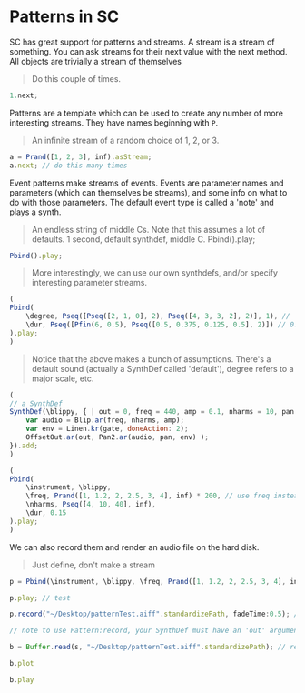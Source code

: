 # Patterns in SC
SC has great support for patterns and streams. A stream is a stream of
something. You can ask streams for their next value with the next
method. All objects are trivially a stream of themselves

>Do this couple of times.

````js
1.next;
````
Patterns are a template which can be used to create any number of more
interesting streams. They have names beginning with ````P````.

> An infinite stream of a random choice of 1, 2, or 3.
````js
a = Prand([1, 2, 3], inf).asStream;
a.next; // do this many times
````

Event patterns make streams of events. Events are parameter names and
parameters (which can themselves be streams), and some info on what to
do with those parameters. The default event type is called a 'note' and
plays a synth.

> An endless string of middle Cs. Note that this assumes a lot of
defaults. 1 second, default synthdef, middle C. Pbind().play;
````js
Pbind().play;
````
> More interestingly, we can use our own synthdefs, and/or specify
interesting parameter streams.

````js
(
Pbind(
	\degree, Pseq([Pseq([2, 1, 0], 2), Pseq([4, 3, 3, 2], 2)], 1), // |: Mi Re Do :||: So Fafa Mi :|
	\dur, Pseq([Pfin(6, 0.5), Pseq([0.5, 0.375, 0.125, 0.5], 2)]) // 0.5 secs 6 times, then |: 0.5 0.375 0.125 0.5 :|
).play;
)
````

> Notice that the above makes a bunch of assumptions. There's a default
sound (actually a SynthDef called 'default'), degree refers to a major
scale, etc.

````js
(
// a SynthDef
SynthDef(\blippy, { | out = 0, freq = 440, amp = 0.1, nharms = 10, pan = 0, gate = 1 |
    var audio = Blip.ar(freq, nharms, amp);
    var env = Linen.kr(gate, doneAction: 2);
    OffsetOut.ar(out, Pan2.ar(audio, pan, env) );
}).add;
)

(
Pbind(
	\instrument, \blippy,
	\freq, Prand([1, 1.2, 2, 2.5, 3, 4], inf) * 200, // use freq instead of degree
	\nharms, Pseq([4, 10, 40], inf),
	\dur, 0.15
).play;
)
````

We can also record them and render an audio file on the hard disk.
> Just define, don't make a stream
````js
p = Pbind(\instrument, \blippy, \freq, Prand([1, 1.2, 2, 2.5, 3, 4], inf) * Pstutter(6, Pseq([100, 200, 300])), \nharms, Pseq([4, 10, 40], inf), \dur, 0.1);

p.play; // test

p.record("~/Desktop/patternTest.aiff".standardizePath, fadeTime:0.5); //fadeTime is how long to record after last event. Adjust to avoid click at end

// note to use Pattern:record, your SynthDef must have an 'out' argument

b = Buffer.read(s, "~/Desktop/patternTest.aiff".standardizePath); // read it in to check

b.plot

b.play
````
